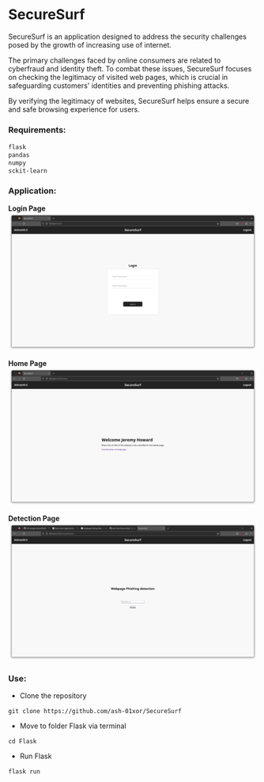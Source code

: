 # SecureSurf

SecureSurf is an application designed to address the security challenges posed by the growth of increasing use of internet. 

The primary challenges faced by online consumers are related to cyberfraud and identity theft. To combat these issues, SecureSurf focuses on checking the legitimacy of visited web pages, which is crucial in safeguarding customers' identities and preventing phishing attacks.

By verifying the legitimacy of websites, SecureSurf helps ensure a secure and safe browsing experience for users.

### Requirements:

```
flask
pandas
numpy
sckit-learn
```

### Application:

**Login Page**
![Login Page](Images/Login.png)

**Home Page**
![Home Page](Images/Home.png)

**Detection Page**
![Detection](Images/detection_page.png)


### Use:
- Clone the repository
```
git clone https://github.com/ash-01xor/SecureSurf
```
- Move to folder Flask via terminal
```
cd Flask
```
- Run Flask
```
flask run
```